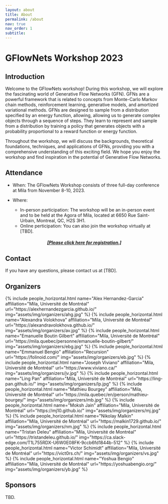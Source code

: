 ```yaml
---
layout: about
title: About
permalink: /about
nav: true
nav_order: 1
subtitle:
---
```


# GFlowNets Workshop 2023

## Introduction
Welcome to the GFlowNets workshop! During this workshop, we will explore the fascinating world of Generative Flow Networks (GFN). GFNs are a powerful framework that is related to concepts from Monte-Carlo Markov chain methods, reinforcement learning, generative models, and amortized variational methods.
GFNs are designed to sample from a distribution specified by an energy function, allowing, allowing us to generate complex objects through a sequence of steps. They learn to represent and sample from a distribution by training a policy that generates objects with a probability proportional to a reward function or energy function.

Throughout the workshop, we will discuss the backgrounds, theoretical foundations, techniques, and applications of GFNs, providing you with a comprehensive understanding of this exciting field. We hope you enjoy the workshop and find inspiration in the potential of Generative Flow Networks.

## Attendance
- When: 
The GFlowNets Workshop consists of three full-day conference at Mila from November 8-10, 2023. 

- Where: 
  - In-person participation: The workshop will be an in-person event and to be held at the Agora of Mila, located at 6650 Rue Saint-Urbain, Montreal, QC, H2S 3H1.
  - Online perticipation: You can also join the workshop virtually at [TBD].

<h5 style="text-align:center;"><a href="...">[Please click here for registration.]</a></h5>

## Contact
If you have any questions, please contact us at [TBD].

## Organizers
<div class="row row-cols-2 projects pt-3 pb-3">
  {% include people_horizontal.html name="Alex Hernandez-Garcia" affiliation="Mila, Université de Montréal" url="https://alexhernandezgarcia.github.io/" img="assets/img/organizers/ahg.jpg" %}
  {% include people_horizontal.html name="Alexandra Volokhova" affiliation="Mila, Université de Montréal" url="https://alexandravolokhova.github.io/" img="assets/img/organizers/av.jpg" %}
  {% include people_horizontal.html name="Emanuelle Boutin Gilbert" affiliation="Mila, Université de Montréal" url="https://mila.quebec/personne/emanuelle-boutin-gilbert/" img="assets/img/organizers/ebg.jpg" %}
  {% include people_horizontal.html name="Emmanuel Bengio" affiliation="Recursion" url="https://folinoid.com/" img="assets/img/organizers/eb.jpg" %}
  {% include people_horizontal.html name="Joseph Viviano" affiliation="Mila, Université de Montréal" url="https://www.viviano.ca/" img="assets/img/organizers/jv.jpg" %}
  {% include people_horizontal.html name="Ling Pan" affiliation="Mila, Université de Montréal" url="https://ling-pan.github.io/" img="assets/img/organizers/lp.jpg" %}
  {% include people_horizontal.html name="Mathieu Bourgey" affiliation="Mila, Université de Montréal" url="https://mila.quebec/en/person/mathieu-bourgey/" img="assets/img/organizers/mb.jpg" %}
  {% include people_horizontal.html name="Moksh Jain" affiliation="Mila, Université de Montréal" url="https://mj10.github.io/" img="assets/img/organizers/mj.jpg" %}
  {% include people_horizontal.html name="Nikolay Malkin" affiliation="Mila, Université de Montréal" url="https://malkin1729.github.io/" img="assets/img/organizers/nm.jpg" %}
  {% include people_horizontal.html name="Tristan Deleu" affiliation="Mila, Université de Montréal" url="https://tristandeleu.github.io/" img="https://ca.slack-edge.com/T1L755RDX-U6W0E08FK-9ccb6fd1844b-512" %}
  {% include people_horizontal.html name="Victor Schimidt" affiliation="Mila, Université de Montréal" url="https://vict0rs.ch/" img="assets/img/organizers/vs.jpg" %}
  {% include people_horizontal.html name="Yoshua Bengio" affiliation="Mila, Université de Montréal" url="https://yoshuabengio.org/" img="assets/img/organizers/yb.jpg" %}
  </div>

## Sponsors
TBD.


